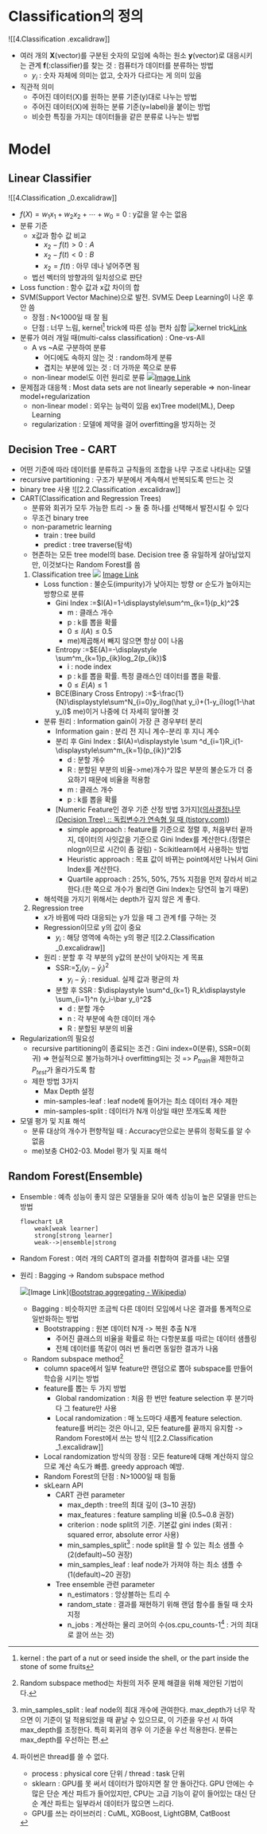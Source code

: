 # Classification의 정의
![[4.Classification  .excalidraw]]
- 여러 개의 **X**(vector)를 구분된 숫자의 모임에 속하는 원소 **y**(vector)로 대응시키는 관계 **f**(:classifier)를 찾는 것 : 컴퓨터가 데이터를 분류하는 방법
	- $y_i$ : 숫자 자체에 의미는 없고, 숫자가 다르다는 게 의미 있음
- 직관적 의미
	- 주어진 데이터(X)를 원하는 분류 기준(y)대로 나누는 방법
	- 주어진 데이터(X)에 원하는 분류 기준(y=label)을 붙이는 방법
	- 비슷한 특징을 가지는 데이터들을 같은 분류로 나누는 방법
# Model
## Linear Classifier
![[4.Classification  _0.excalidraw]]
- $f(X)=w_1x_1+w_2x_2+\cdots +w_0=0$ : y값을 알 수는 없음
- 분류 기준
	- x값과 함수 값 비교
		- $x_2-f(t)>0 : A$
		- $x_2-f(t)<0 : B$
		- $x_2=f(t)$ : 아무 데나 넣어주면 됨
	- 법선 벡터의 방향과의 일치성으로 판단
- Loss function : 함수 값과 x값 차이의 합
- SVM(Support Vector Machine)으로 발전. SVM도 Deep Learning이 나온 후 안 씀
	- 장점 : N<1000일 때 잘 됨
	- 단점 : 너무 느림, kernel[^1] trick에 따른 성능 편차 심함
	![kernel trick](https://i.imgur.com/QOy3B4E.png)[Link](https://www.researchgate.net/figure/Non-linear-classifier-using-Kernel-trick-16_fig4_340610860)
- 분류가 여러 개일 때(multi-calss classification) : One-vs-All
	- A vs ~A로 구분하여 분류
		- 어디에도 속하지 않는 것 : random하게 분류
		- 겹치는 부분에 있는 것 : 더 가까운 쪽으로 분류
	- non-linear model도 이런 원리로 분류
![](https://i.imgur.com/G3POQB6.png)[Image Link](https://cs231n.github.io/linear-classify/)
- 문제점과 대응책 : Most data sets are not linearly seperable => non-linear model+regularization
	- non-linear model : 외우는 능력이 있음 ex)Tree model(ML), Deep Learning
	- regularization : 모델에 제약을 걸어 overfitting을 방지하는 것
## Decision Tree - CART
- 어떤 기준에 따라 데이터를 분류하고 규칙들의 조합을 나무 구조로 나타내는 모델
- recursive partitioning : 구조가 부분에서 계속해서 반복되도록 만드는 것
- binary tree 사용
![[2.2.Classification  .excalidraw]]
- CART(Classification and Regression Trees)
	- 분류와 회귀가 모두 가능한 트리 -> 둘 중 하나를 선택해서 발전시킬 수 있다
	- 무조건 binary tree
	- non-parametric learning
		- train : tree build
		- predict : tree traverse(탐색)
	- 현존하는 모든 tree model의 base. Decision tree 중 유일하게 살아남았지만, 이것보다는 Random Forest를 씀
	1. Classification tree
		![](https://i.imgur.com/1JIi0rA.png)
		[Image Link](https://lucy-the-marketer.kr/ko/growth/decision-tree-and-impurity/)
		- Loss function : 불순도(impurity)가 낮아지는 방향 or 순도가 높아지는 방향으로 분류
			- Gini Index :=$I(A)=1-\displaystyle\sum^m_{k=1}(p_k)^2$
				- m : 클래스 개수
				- p : k를 뽑을 확률
				- $0\leq I(A)\leq 0.5$ 
				- me)제곱해서 빼지 않으면 항상 0이 나옴
			- Entropy :=$E(A)=-\displaystyle \sum^m_{k=1}p_{ik}log_2(p_{ik})$
				- i : node index
				- p : k를 뽑을 확률. 특정 클래스인 데이터를 뽑을 확률.
				- $0\leq E(A)\leq 1$
			- BCE(Binary Cross Entropy) :=$-\frac{1}{N}\displaystyle\sum^N_{i=0}y_ilog(\hat y_i)+(1-y_i)log(1-\hat y_i)$ me)이거 나중에 더 자세히 알아볼 것
		- 분류 원리 : Information gain이 가장 큰 경우부터 분리
			- Information gain : 분리 전 지니 계수-분리 후 지니 계수
			- 분리 후 Gini Index : $I(A)=\displaystyle \sum ^d_{i=1}R_i(1-\displaystyle\sum^m_{k=1}(p_{ik})^2)$
				- d : 분할 개수
				- R : 분할된 부분의 비율->me)개수가 많은 부분의 불순도가 더 중요하기 때문에 비율을 적용함
				- m : 클래스 개수
				- p : k를 뽑을 확률
			- [Numeric Feature인 경우 기준 산정 방법 3가지]([의사결정나무(Decision Tree) :: 독립변수가 연속형 일 때 (tistory.com)](https://leedakyeong.tistory.com/entry/%EC%9D%98%EC%82%AC%EA%B2%B0%EC%A0%95%EB%82%98%EB%AC%B4Decision-Tree-%EB%8F%85%EB%A6%BD%EB%B3%80%EC%88%98%EA%B0%80-%EC%97%B0%EC%86%8D%ED%98%95-%EC%9D%BC-%EB%95%8C?category=843676))
				- simple approach : feature를 기준으로 정렬 후, 처음부터 끝까지, 데이터의 사잇값을 기준으로 Gini Index를 계산한다.(정렬은 nlogn이므로 시간이 좀 걸림) - Scikitlearn에서 사용하는 방법
				-  Heuristic approach : 목표 값이 바뀌는 point에서만 나눠서 Gini Index를 계산한다.
				- Quartile approach : 25%, 50%, 75% 지점을 먼저 잘라서 비교한다.(한 쪽으로 개수가 몰리면 Gini Index는 당연히 높기 때문)
		- 해석력을 가지기 위해서는 depth가 깊지 않은 게 좋다.
	2. Regression tree
		- x가 바뀜에 따라 대응되는 y가 있을 때 그 관계 f를 구하는 것
		- Regression이므로 y의 값이 중요
			- $y_i$ : 해당 영역에 속하는 y의 평균
		![[2.2.Classification  _0.excalidraw]]
		-  원리 : 분할 후 각 부분의 y값의 분산이 낮아지는 게 목표
			- SSR:=$\sum_i (y_i-\bar y_i)^2$
				- $y_i-\bar y_i$ : residual. 실제 값과 평균의 차
			- 분할 후 SSR : $\displaystyle \sum^d_{k=1} R_k\displaystyle \sum_{i=1}^n (y_i-\bar y_i)^2$
				- d : 분할 개수
				- n : 각 부분에 속한 데이터 개수
				- R : 분할된 부분의 비율
- Regularization의 필요성
	- recursive partitioning이 종료되는 조건 : Gini index=0(분류), SSR=0(회귀) => 현실적으로 불가능하거나 overfitting되는 것 => $P_{train}$을 제한하고 $P_{test}$가 올라가도록 함
	- 제한 방법 3가지
		- Max Depth 설정
		- min-samples-leaf : leaf node에 들어가는 최소 데이터 개수 제한
		- min-samples-split : 데이터가 N개 이상일 때만 쪼개도록 제한
- 모델 평가 및 지표 해석 
	- 분류 대상의 개수가 편향적일 때 : Accuracy만으로는 분류의 정확도를 알 수 없음 
	- me)보충 CH02-03. Model 평가 및 지표 해석
## Random Forest(Ensemble)
- Ensemble : 예측 성능이 좋지 않은 모델들을 모아 예측 성능이 높은 모델을 만드는 방법
	```mermaid
	flowchart LR
		weak[weak learner]
		strong[strong learner]
		weak-->|ensemble|strong
	```
- Random Forest : 여러 개의 CART의 결과를 취합하여 결과를 내는 모델
- 원리 : Bagging -> Random subspace method
	
	![](https://i.imgur.com/auKqSBM.png)[Image Link]([Bootstrap aggregating - Wikipedia](https://en.wikipedia.org/wiki/Bootstrap_aggregating))
	- Bagging : 비슷하지만 조금씩 다른 데이터 모임에서 나온 결과를 통계적으로 일반화하는 방법
		- Bootstrapping : 원본 데이터 N개 -> 복원 추출 N개
			- 주어진 클래스의 비율을 확률로 하는 다항분포를 따르는 데이터 샘플링
			- 전체 데이터를 똑같이 여러 번 돌리면 동일한 결과가 나옴
	- Random subspace method[^2]
		- column space에서 일부 feature만 랜덤으로 뽑아 subspace를 만들어 학습을 시키는 방법
		- feature를 뽑는 두 가지 방법
			- Global randomization : 처음 한 번만 feature selection 후 분기마다 그 feature만 사용
			- Local randomization : 매 노드마다 새롭게 feature selection. feature를 버리는 것은 아니고, 모든 feature를 끝까지 유지함 -> Random Forest에서 쓰는 방식
			![[2.2.Classification  _1.excalidraw]]
		- Local randomization 방식의 장점 : 모든 feature에 대해 계산하지 않으므로 계산 속도가 빠름. greedy approach 예방.
		- Random Forest의 단점 : N>1000일 때 힘듦
		- skLearn API
			- CART 관련 parameter
				- max_depth : tree의 최대 깊이 (3~10 권장)
				- max_features : feature sampling 비율 (0.5~0.8 권장)
				- criterion : node split의 기준. 기본값 gini indes (회귀 : squared error, absolute error 사용)
				- min_samples_split[^3] : node split을 할 수 있는 최소 샘플 수 (2(default)~50 권장)
				- min_samples_leaf : leaf node가 가져야 하는 최소 샘플 수 (1(default)~20 권장)
			- Tree ensemble 관련 parameter
				- n_estimators : 앙상블하는 트리 수
				- random_state : 결과를 재현하기 위해 랜덤 함수를 돌릴 때 숫자 지정
				- n_jobs : 계산하는 물리 코어의 수(os.cpu_counts-1[^process] : 거의 최대로 끌어 쓰는 것)
		
[^1]: kernel : the part of a nut or seed inside the shell, or the part inside the stone of some fruits
[^2]: Random subspace method는 차원의 저주 문제 해결을 위해 제안된 기법이다.
[^3]: min_samples_split : leaf node의 최대 개수에 관여한다. max_depth가 너무 작으면 이 기준이 덜 적용되었을 때 끝날 수 있으므로, 이 기준을 우선 시 하여 max_depth를 조정한다. 특히 회귀의 경우 이 기준을 우선 적용한다. 분류는 max_depth를 우선하는 편.
[^process]: 파이썬은 thread를 쓸 수 없다.
	- process : physical core 단위 / thread : task 단위
	- sklearn : GPU를 못 써서 데이터가 많아지면 잘 안 돌아간다. GPU 안에는 수많은 단순 계산 파트가 들어있지만, CPU는 고급 기능이 같이 들어있는 대신 단순 계산 파트는 일부라서 데이터가 많으면 느리다.
	- GPU를 쓰는 라이브러리 : CuML, XGBoost, LightGBM, CatBoost